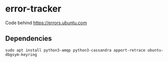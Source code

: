 # error-tracker
Code behind https://errors.ubuntu.com

## Dependencies

```
sudo apt install python3-amqp python3-cassandra apport-retrace ubuntu-dbgsym-keyring
```
